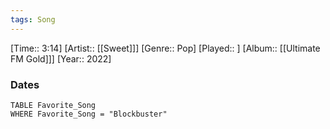 ```yaml
---
tags: Song  
---
```

[Time:: 3:14]
[Artist:: [[Sweet]]]
[Genre:: Pop]
[Played:: ]
[Album:: [[Ultimate FM Gold]]]
[Year:: 2022]
### Dates
````dataview
TABLE Favorite_Song
WHERE Favorite_Song = "Blockbuster"
````